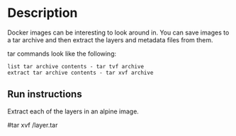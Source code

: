 # Description
Docker images can be interesting to look around in.
You can save images to a tar archive and then extract the layers and metadata files from them.

tar commands look like the following:

    list tar archive contents - tar tvf archive
    extract tar archive contents - tar xvf archive

## Run instructions

Extract each of the layers in an alpine image.

#tar xvf <tarfilename> <hash>/layer.tar
